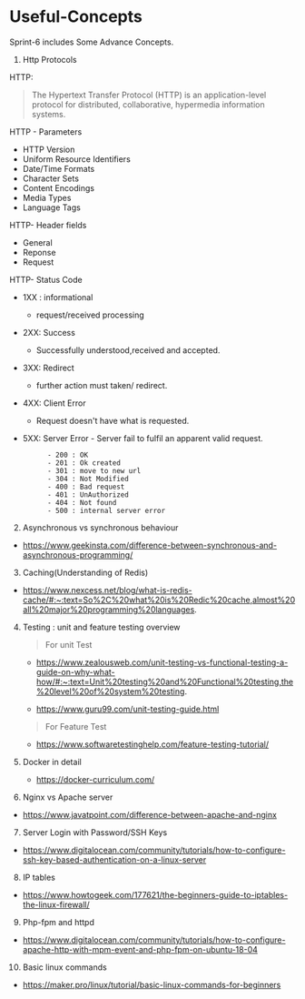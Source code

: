# Useful-Concepts

Sprint-6 includes Some Advance Concepts.

1. Http Protocols

HTTP:

> The Hypertext Transfer Protocol (HTTP) is an application-level protocol for distributed, collaborative, hypermedia information systems.

HTTP - Parameters

- HTTP Version
- Uniform Resource Identifiers
- Date/Time Formats
- Character Sets
- Content Encodings
- Media Types
- Language Tags

HTTP- Header fields

- General
- Reponse
- Request

HTTP- Status Code

- 1XX : informational
  - request/received processing
- 2XX: Success
  - Successfully understood,received and accepted.
- 3XX: Redirect
  - further action must taken/ redirect.
- 4XX: Client Error
  - Request doesn't have what is requested.
- 5XX: Server Error - Server fail to fulfil an apparent valid request.

            - 200 : OK
            - 201 : Ok created
            - 301 : move to new url
            - 304 : Not Modified
            - 400 : Bad request
            - 401 : UnAuthorized
            - 404 : Not found
            - 500 : internal server error

2. Asynchronous vs synchronous behaviour

- https://www.geekinsta.com/difference-between-synchronous-and-asynchronous-programming/

3. Caching(Understanding of Redis)

- https://www.nexcess.net/blog/what-is-redis-cache/#:~:text=So%2C%20what%20is%20Redic%20cache,almost%20all%20major%20programming%20languages.

4. Testing : unit and feature testing overview

   > For unit Test

   - https://www.zealousweb.com/unit-testing-vs-functional-testing-a-guide-on-why-what-how/#:~:text=Unit%20testing%20and%20Functional%20testing,the%20level%20of%20system%20testing.

   - https://www.guru99.com/unit-testing-guide.html

   > For Feature Test

   - https://www.softwaretestinghelp.com/feature-testing-tutorial/

5. Docker in detail
   - https://docker-curriculum.com/
6. Nginx vs Apache server

- https://www.javatpoint.com/difference-between-apache-and-nginx

7. Server Login with Password/SSH Keys

- https://www.digitalocean.com/community/tutorials/how-to-configure-ssh-key-based-authentication-on-a-linux-server

8. IP tables

- https://www.howtogeek.com/177621/the-beginners-guide-to-iptables-the-linux-firewall/

9. Php-fpm and httpd

- https://www.digitalocean.com/community/tutorials/how-to-configure-apache-http-with-mpm-event-and-php-fpm-on-ubuntu-18-04

10. Basic linux commands

- https://maker.pro/linux/tutorial/basic-linux-commands-for-beginners
